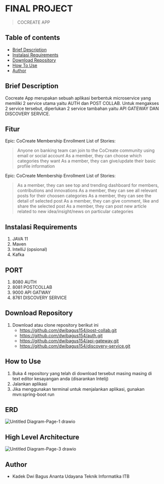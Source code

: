 # FINAL PROJECT
> COCREATE APP

## Table of contents
* [Brief Description](#brief-description)
* [Instalasi Requirements](#instalasi-requirements)
* [Download Repository](#download-repository)
* [How To Use](#how-to-use)
* [Author](#author)


## Brief Description
Cocreate App merupakan sebuah aplikasi berbentuk microservice yang memiliki 2 service utama yaitu AUTH dan POST COLLAB.
Untuk mengakses 2 service tersebut, diperlukan 2 service tambahan yaitu API GATEWAY DAN DISCOVERY SERVICE.

## Fitur 
Epic: CoCreate Membership Enrollment
List of Stories:
> Anyone on banking team can join to the CoCreate community using email or social account
> As a member, they can choose which categories they want
> As a member, they can give/update their basic profile information


Epic: CoCreate Membership Enrollment
List of Stories:
> As a member, they can see top and trending dashboard for members, contributions and innovations
> As a member, they can see all relevant posts for their choosen categories 
> As a member, they can see the detail of selected post 
> As a member, they can give comment, like and share the selected post 
> As a member, they can post new article related to new idea/insight/news on particular categories


## Instalasi Requirements
1. JAVA 11
2. Maven
3. IntelliJ (opsional)
4. Kafka

## PORT 
1. 8080 AUTH
2. 8081 POSTCOLLAB
3. 9000 API GATWAY 
4. 8761 DISCOVERY SERVICE


## Download Repository
1. Download atau clone repository berikut ini 
    * https://github.com/dwibagus154/post-collab.git
    * https://github.com/dwibagus154/auth.git
    * https://github.com/dwibagus154/api-gateway.git
    * https://github.com/dwibagus154/discovery-service.git

## How to Use
1. Buka 4 repository yang telah di download tersebut masing masing di text editor kesayangan anda (disarankan Intelij)
2. Jalankan aplikasi
3. Jika menggunakan terminal untuk menjalankan aplikasi, gunakan mvn:spring-boot run

## ERD
![Untitled Diagram-Page-1 drawio](https://user-images.githubusercontent.com/59368258/148170577-696fe782-da6a-4d33-9d25-af7e39c212d0.png)

## High Level Architecture
![Untitled Diagram-Page-3 drawio](https://user-images.githubusercontent.com/59368258/148171621-331a0bcc-56e2-486f-ae04-cca6ed4b5345.png)

## Author
* Kadek Dwi Bagus Ananta Udayana	Teknik Informatika ITB
